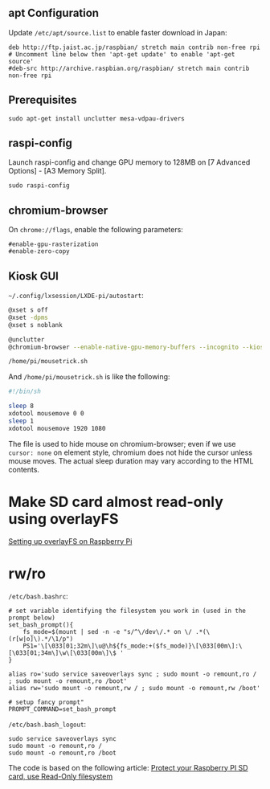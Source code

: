 ## apt Configuration

Update `/etc/apt/source.list` to enable faster download in Japan:

```
deb http://ftp.jaist.ac.jp/raspbian/ stretch main contrib non-free rpi
# Uncomment line below then 'apt-get update' to enable 'apt-get source'
#deb-src http://archive.raspbian.org/raspbian/ stretch main contrib non-free rpi
```

## Prerequisites

```
sudo apt-get install unclutter mesa-vdpau-drivers
```

## raspi-config

Launch raspi-config and change GPU memory to 128MB on \[7 Advanced Options\] - \[A3 Memory Split\].

```
sudo raspi-config
```

## chromium-browser

On `chrome://flags`, enable the following parameters:

```
#enable-gpu-rasterization
#enable-zero-copy
```

## Kiosk GUI

`~/.config/lxsession/LXDE-pi/autostart`:

```sh
@xset s off
@xset -dpms
@xset s noblank

@unclutter
@chromium-browser --enable-native-gpu-memory-buffers --incognito --kiosk file:///home/pi/somewhere/kiosk.html

/home/pi/mousetrick.sh
```

And `/home/pi/mousetrick.sh` is like the following:

```sh
#!/bin/sh

sleep 8
xdotool mousemove 0 0
sleep 1
xdotool mousemove 1920 1080
```

The file is used to hide mouse on chromium-browser; even if we use `cursor: none` on element style, chromium does not hide the cursor unless mouse moves. The actual sleep duration may vary according to the HTML contents.

# Make SD card almost read-only using overlayFS

[Setting up overlayFS on Raspberry Pi](https://www.domoticz.com/wiki/Setting_up_overlayFS_on_Raspberry_Pi)

# rw/ro

`/etc/bash.bashrc`:

```
# set variable identifying the filesystem you work in (used in the prompt below)
set_bash_prompt(){
    fs_mode=$(mount | sed -n -e "s/^\/dev\/.* on \/ .*(\(r[w|o]\).*/\1/p")
    PS1='\[\033[01;32m\]\u@\h${fs_mode:+($fs_mode)}\[\033[00m\]:\[\033[01;34m\]\w\[\033[00m\]\$ '
}

alias ro='sudo service saveoverlays sync ; sudo mount -o remount,ro / ; sudo mount -o remount,ro /boot'
alias rw='sudo mount -o remount,rw / ; sudo mount -o remount,rw /boot'

# setup fancy prompt"
PROMPT_COMMAND=set_bash_prompt
```

`/etc/bash.bash_logout`:

```
sudo service saveoverlays sync
sudo mount -o remount,ro /
sudo mount -o remount,ro /boot
```

The code is based on the following article: [Protect your Raspberry PI SD card, use Read-Only filesystem](https://hallard.me/raspberry-pi-read-only/)
